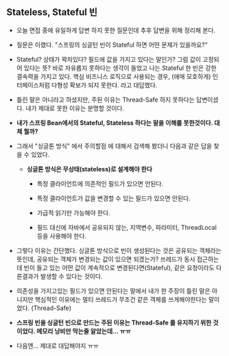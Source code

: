 ## Stateless, Stateful 빈

- 오늘 면접 중에 유일하게 답변 하지 못한 질문인데 추후 답변을 위해 정리해 본다.

- 질문은 이랬다. "스프링의 싱글턴 빈이 Stateful 하면 어떤 문제가 있을까요?"

- Stateful? 상태가 꽉차있다? 필드에 값을 가지고 있다는 말인가? 그럼 값이 고정되어 있다는 뜻? 바로 자유롭지 못하다는 생각이 들었고 나는 Stateful 한 빈은 강한 결속력을 가지고 있다. 핵심 비즈니스 로직으로 사용되는 경우, (애매 모호하게) 인터페이스처럼 다형성 확보가 되지 못한다. 라고 대답했다.

- 틀린 말은 아니라고 하셨지만, 주된 이유는 Thread-Safe 하지 못하다는 답변이셨다. 내가 제대로 못한 이유는 분명할 것이다.

- **내가 스프링 Bean에서의 Stateful, Stateless 하다는 말을 이해를 못한것이다. 대체 뭘까?**

- 그래서 "싱글톤 방식" 에서 주의할점 에 대해서 검색해 봤더니 다음과 같은 답을 찾을 수 있었다.

  - **싱글톤 방식은 무상태(stateless)로 설계해야 한다**

    - 특정 클라이언트에 의존적인 필드가 있으면 안된다. <br>

    - 특정 클라이언트가 값을 변경할 수 있는 필드가 있으면 안된다. <br>

    - 가급적 읽기만 가능해야 한다. <br>

    - 필드 대신에 자바에서 공유되지 않는, 지역변수, 파라미터, ThreadLocal 등을 사용해야 한다.

- 그렇다 이유는 간단했다. 싱글톤 방식으로 빈이 생성된다는 것은 공유되는 객체라는 뜻인데, 공유되는 객체가 변경되는 값이 있으면 되겠는가? 쓰레드가 동시 접근하는데 빈이 들고 있는 어떤 값이 계속적으로 변경된다면(Stateful), 같은 요청이라도 다른결과가 발생할 수 있다는 것이다.

- 의존성을 가지고있는 필드가 있으면 안된다는 말에서 내가 한 주장이 틀린 말은 아니지만 핵심적인 이유에는 멀티 쓰레드가 무조건 같은 객체를 쓰게해야한다는 말이었다. (Thread-Safe)

- **스프링 빈을 싱글턴 빈으로 만드는 주된 이유는 Thread-Safe 를 유지하기 위한 것이었다. 메모리 낭비만 막는줄 알았는데... ㅠㅠ**

- 다음엔... 제대로 대답해야지 ㅠㅠ
